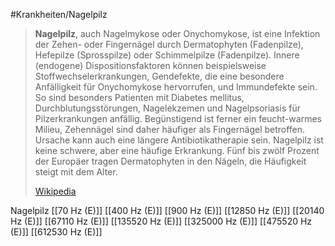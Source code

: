 #Krankheiten/Nagelpilz

> **Nagelpilz**, auch Nagelmykose oder Onychomykose, ist eine Infektion der Zehen- oder Fingernägel durch Dermatophyten (Fadenpilze), Hefepilze (Sprosspilze) oder Schimmelpilze (Fadenpilze). Innere (endogene) Dispositionsfaktoren können beispielsweise Stoffwechselerkrankungen, Gendefekte, die eine besondere Anfälligkeit für Onychomykose hervorrufen, und Immundefekte sein. So sind besonders Patienten mit Diabetes mellitus, Durchblutungsstörungen, Nagelekzemen und Nagelpsoriasis für Pilzerkrankungen anfällig. Begünstigend ist ferner ein feucht-warmes Milieu, Zehennägel sind daher häufiger als Fingernägel betroffen. Ursache kann auch eine längere Antibiotikatherapie sein. Nagelpilz ist keine schwere, aber eine häufige Erkrankung. Fünf bis zwölf Prozent der Europäer tragen Dermatophyten in den Nägeln, die Häufigkeit steigt mit dem Alter.
>
> [Wikipedia](https://de.wikipedia.org/wiki/Nagelpilz)

Nagelpilz
[[70 Hz (E)]]
[[400 Hz (E)]]
[[900 Hz (E)]]
[[12850 Hz (E)]]
[[20140 Hz (E)]]
[[67110 Hz (E)]]
[[135520 Hz (E)]]
[[325000 Hz (E)]]
[[475520 Hz (E)]]
[[612530 Hz (E)]]
